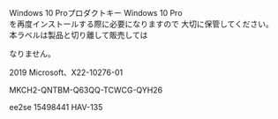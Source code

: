 Windows 10 Proプロダクトキー Windows 10 Pro  
を再度インストールする際に必要になりますので 大切に保管してください。  
本ラベルは製品と切り離して販売しては  

なりません。

2019 Microsoft、X22-10276-01

MKCH2-QNTBM-Q63QQ-TCWCG-QYH26

ee2se 15498441 HAV-135